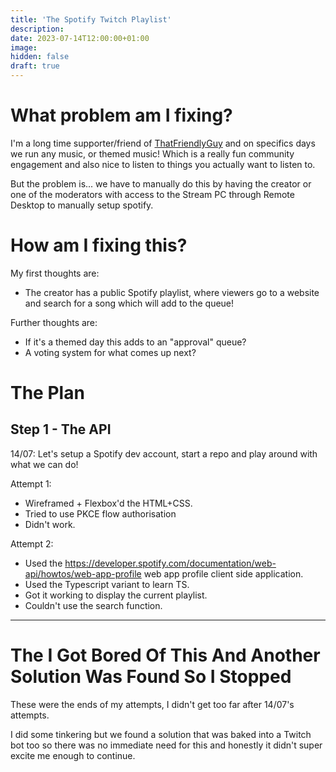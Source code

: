 ```yaml
---
title: 'The Spotify Twitch Playlist'
description:
date: 2023-07-14T12:00:00+01:00
image:
hidden: false
draft: true
---
```


# What problem am I fixing?

I'm a long time supporter/friend of [ThatFriendlyGuy](https://www.twitch.tv/moderator/thatfriendlyguy) and on specifics days we run any music, or themed music! Which is a really fun community engagement and also nice to listen to things you actually want to listen to.

But the problem is... we have to manually do this by having the creator or one of the moderators with access to the Stream PC through Remote Desktop to manually setup spotify.

# How am I fixing this?

My first thoughts are:

- The creator has a public Spotify playlist, where viewers go to a website and search for a song which will add to the queue!

Further thoughts are:

- If it's a themed day this adds to an "approval" queue?
- A voting system for what comes up next?

# The Plan

## Step 1 - The API

14/07: Let's setup a Spotify dev account, start a repo and play around with what we can do!

Attempt 1:

- Wireframed + Flexbox'd the HTML+CSS.
- Tried to use PKCE flow authorisation
- Didn't work.

Attempt 2:

- Used the https://developer.spotify.com/documentation/web-api/howtos/web-app-profile web app profile client side application.
- Used the Typescript variant to learn TS.
- Got it working to display the current playlist.
- Couldn't use the search function.

---

# The I Got Bored Of This And Another Solution Was Found So I Stopped

These were the ends of my attempts, I didn't get too far after 14/07's attempts.

I did some tinkering but we found a solution that was baked into a Twitch bot too so there was no immediate need for this and honestly it didn't super excite me enough to continue.
